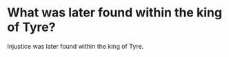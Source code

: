 # What was later found within the king of Tyre?

Injustice was later found within the king of Tyre.
